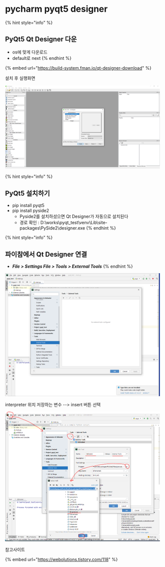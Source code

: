 # pycharm pyqt5 designer

{% hint style="info" %}
## PyQt5 Qt Designer 다운

* os에 맞게 다운로드
* default로 next 
{% endhint %}

{% embed url="https://build-system.fman.io/qt-designer-download" %}

설치 후 실행화면

![](../.gitbook/assets/image%20%28301%29.png)

{% hint style="info" %}
## **PyQt5 설치하기**

* pip install pyqt5
* pip install pyside2  
  *  Pyside2를 설치하셨으면 Qt Designer가 자동으로 설치된다
  * 경로 확인 : D:\works\pyqt\_test\venv\Lib\site-packages\PySide2\designer.exe
{% endhint %}

{% hint style="info" %}
## 파이참에서 Qt Designer 연결

*   _**File &gt; Settings File &gt; Tools &gt; External Tools**_ 
{% endhint %}

![](../.gitbook/assets/image%20%28303%29.png)

interpreter 위치 저장하는 변수 --&gt; insert 버튼 선택

![](../.gitbook/assets/image%20%28302%29.png)

참고사이트 

{% embed url="https://webolutions.tistory.com/118" %}



